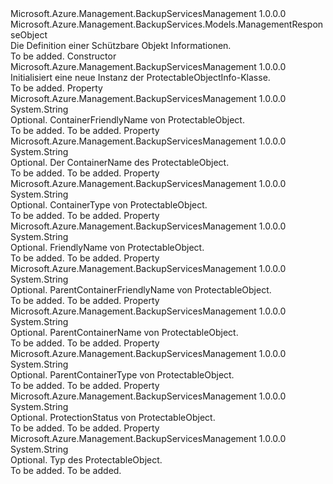 <Type Name="ProtectableObjectInfo" FullName="Microsoft.Azure.Management.BackupServices.Models.ProtectableObjectInfo">
  <TypeSignature Language="C#" Value="public class ProtectableObjectInfo : Microsoft.Azure.Management.BackupServices.Models.ManagementResponseObject" />
  <TypeSignature Language="ILAsm" Value=".class public auto ansi beforefieldinit ProtectableObjectInfo extends Microsoft.Azure.Management.BackupServices.Models.ManagementResponseObject" />
  <TypeSignature Language="DocId" Value="T:Microsoft.Azure.Management.BackupServices.Models.ProtectableObjectInfo" />
  <TypeSignature Language="VB.NET" Value="Public Class ProtectableObjectInfo&#xA;Inherits ManagementResponseObject" />
  <TypeSignature Language="F#" Value="type ProtectableObjectInfo = class&#xA;    inherit ManagementResponseObject" />
  <AssemblyInfo>
    <AssemblyName>Microsoft.Azure.Management.BackupServicesManagement</AssemblyName>
    <AssemblyVersion>1.0.0.0</AssemblyVersion>
  </AssemblyInfo>
  <Base>
    <BaseTypeName>Microsoft.Azure.Management.BackupServices.Models.ManagementResponseObject</BaseTypeName>
  </Base>
  <Interfaces />
  <Docs>
    <summary>
            Die Definition einer Schützbare Objekt Informationen.
            </summary>
    <remarks>To be added.</remarks>
  </Docs>
  <Members>
    <Member MemberName=".ctor">
      <MemberSignature Language="C#" Value="public ProtectableObjectInfo ();" />
      <MemberSignature Language="ILAsm" Value=".method public hidebysig specialname rtspecialname instance void .ctor() cil managed" />
      <MemberSignature Language="DocId" Value="M:Microsoft.Azure.Management.BackupServices.Models.ProtectableObjectInfo.#ctor" />
      <MemberSignature Language="VB.NET" Value="Public Sub New ()" />
      <MemberType>Constructor</MemberType>
      <AssemblyInfo>
        <AssemblyName>Microsoft.Azure.Management.BackupServicesManagement</AssemblyName>
        <AssemblyVersion>1.0.0.0</AssemblyVersion>
      </AssemblyInfo>
      <Parameters />
      <Docs>
        <summary>
            Initialisiert eine neue Instanz der ProtectableObjectInfo-Klasse.
            </summary>
        <remarks>To be added.</remarks>
      </Docs>
    </Member>
    <Member MemberName="ContainerFriendlyName">
      <MemberSignature Language="C#" Value="public string ContainerFriendlyName { get; set; }" />
      <MemberSignature Language="ILAsm" Value=".property instance string ContainerFriendlyName" />
      <MemberSignature Language="DocId" Value="P:Microsoft.Azure.Management.BackupServices.Models.ProtectableObjectInfo.ContainerFriendlyName" />
      <MemberSignature Language="VB.NET" Value="Public Property ContainerFriendlyName As String" />
      <MemberSignature Language="F#" Value="member this.ContainerFriendlyName : string with get, set" Usage="Microsoft.Azure.Management.BackupServices.Models.ProtectableObjectInfo.ContainerFriendlyName" />
      <MemberType>Property</MemberType>
      <AssemblyInfo>
        <AssemblyName>Microsoft.Azure.Management.BackupServicesManagement</AssemblyName>
        <AssemblyVersion>1.0.0.0</AssemblyVersion>
      </AssemblyInfo>
      <ReturnValue>
        <ReturnType>System.String</ReturnType>
      </ReturnValue>
      <Docs>
        <summary>
            Optional. ContainerFriendlyName von ProtectableObject.
            </summary>
        <value>To be added.</value>
        <remarks>To be added.</remarks>
      </Docs>
    </Member>
    <Member MemberName="ContainerName">
      <MemberSignature Language="C#" Value="public string ContainerName { get; set; }" />
      <MemberSignature Language="ILAsm" Value=".property instance string ContainerName" />
      <MemberSignature Language="DocId" Value="P:Microsoft.Azure.Management.BackupServices.Models.ProtectableObjectInfo.ContainerName" />
      <MemberSignature Language="VB.NET" Value="Public Property ContainerName As String" />
      <MemberSignature Language="F#" Value="member this.ContainerName : string with get, set" Usage="Microsoft.Azure.Management.BackupServices.Models.ProtectableObjectInfo.ContainerName" />
      <MemberType>Property</MemberType>
      <AssemblyInfo>
        <AssemblyName>Microsoft.Azure.Management.BackupServicesManagement</AssemblyName>
        <AssemblyVersion>1.0.0.0</AssemblyVersion>
      </AssemblyInfo>
      <ReturnValue>
        <ReturnType>System.String</ReturnType>
      </ReturnValue>
      <Docs>
        <summary>
            Optional. Der ContainerName des ProtectableObject.
            </summary>
        <value>To be added.</value>
        <remarks>To be added.</remarks>
      </Docs>
    </Member>
    <Member MemberName="ContainerType">
      <MemberSignature Language="C#" Value="public string ContainerType { get; set; }" />
      <MemberSignature Language="ILAsm" Value=".property instance string ContainerType" />
      <MemberSignature Language="DocId" Value="P:Microsoft.Azure.Management.BackupServices.Models.ProtectableObjectInfo.ContainerType" />
      <MemberSignature Language="VB.NET" Value="Public Property ContainerType As String" />
      <MemberSignature Language="F#" Value="member this.ContainerType : string with get, set" Usage="Microsoft.Azure.Management.BackupServices.Models.ProtectableObjectInfo.ContainerType" />
      <MemberType>Property</MemberType>
      <AssemblyInfo>
        <AssemblyName>Microsoft.Azure.Management.BackupServicesManagement</AssemblyName>
        <AssemblyVersion>1.0.0.0</AssemblyVersion>
      </AssemblyInfo>
      <ReturnValue>
        <ReturnType>System.String</ReturnType>
      </ReturnValue>
      <Docs>
        <summary>
            Optional. ContainerType von ProtectableObject.
            </summary>
        <value>To be added.</value>
        <remarks>To be added.</remarks>
      </Docs>
    </Member>
    <Member MemberName="FriendlyName">
      <MemberSignature Language="C#" Value="public string FriendlyName { get; set; }" />
      <MemberSignature Language="ILAsm" Value=".property instance string FriendlyName" />
      <MemberSignature Language="DocId" Value="P:Microsoft.Azure.Management.BackupServices.Models.ProtectableObjectInfo.FriendlyName" />
      <MemberSignature Language="VB.NET" Value="Public Property FriendlyName As String" />
      <MemberSignature Language="F#" Value="member this.FriendlyName : string with get, set" Usage="Microsoft.Azure.Management.BackupServices.Models.ProtectableObjectInfo.FriendlyName" />
      <MemberType>Property</MemberType>
      <AssemblyInfo>
        <AssemblyName>Microsoft.Azure.Management.BackupServicesManagement</AssemblyName>
        <AssemblyVersion>1.0.0.0</AssemblyVersion>
      </AssemblyInfo>
      <ReturnValue>
        <ReturnType>System.String</ReturnType>
      </ReturnValue>
      <Docs>
        <summary>
            Optional. FriendlyName von ProtectableObject.
            </summary>
        <value>To be added.</value>
        <remarks>To be added.</remarks>
      </Docs>
    </Member>
    <Member MemberName="ParentContainerFriendlyName">
      <MemberSignature Language="C#" Value="public string ParentContainerFriendlyName { get; set; }" />
      <MemberSignature Language="ILAsm" Value=".property instance string ParentContainerFriendlyName" />
      <MemberSignature Language="DocId" Value="P:Microsoft.Azure.Management.BackupServices.Models.ProtectableObjectInfo.ParentContainerFriendlyName" />
      <MemberSignature Language="VB.NET" Value="Public Property ParentContainerFriendlyName As String" />
      <MemberSignature Language="F#" Value="member this.ParentContainerFriendlyName : string with get, set" Usage="Microsoft.Azure.Management.BackupServices.Models.ProtectableObjectInfo.ParentContainerFriendlyName" />
      <MemberType>Property</MemberType>
      <AssemblyInfo>
        <AssemblyName>Microsoft.Azure.Management.BackupServicesManagement</AssemblyName>
        <AssemblyVersion>1.0.0.0</AssemblyVersion>
      </AssemblyInfo>
      <ReturnValue>
        <ReturnType>System.String</ReturnType>
      </ReturnValue>
      <Docs>
        <summary>
            Optional. ParentContainerFriendlyName von ProtectableObject.
            </summary>
        <value>To be added.</value>
        <remarks>To be added.</remarks>
      </Docs>
    </Member>
    <Member MemberName="ParentContainerName">
      <MemberSignature Language="C#" Value="public string ParentContainerName { get; set; }" />
      <MemberSignature Language="ILAsm" Value=".property instance string ParentContainerName" />
      <MemberSignature Language="DocId" Value="P:Microsoft.Azure.Management.BackupServices.Models.ProtectableObjectInfo.ParentContainerName" />
      <MemberSignature Language="VB.NET" Value="Public Property ParentContainerName As String" />
      <MemberSignature Language="F#" Value="member this.ParentContainerName : string with get, set" Usage="Microsoft.Azure.Management.BackupServices.Models.ProtectableObjectInfo.ParentContainerName" />
      <MemberType>Property</MemberType>
      <AssemblyInfo>
        <AssemblyName>Microsoft.Azure.Management.BackupServicesManagement</AssemblyName>
        <AssemblyVersion>1.0.0.0</AssemblyVersion>
      </AssemblyInfo>
      <ReturnValue>
        <ReturnType>System.String</ReturnType>
      </ReturnValue>
      <Docs>
        <summary>
            Optional. ParentContainerName von ProtectableObject.
            </summary>
        <value>To be added.</value>
        <remarks>To be added.</remarks>
      </Docs>
    </Member>
    <Member MemberName="ParentContainerType">
      <MemberSignature Language="C#" Value="public string ParentContainerType { get; set; }" />
      <MemberSignature Language="ILAsm" Value=".property instance string ParentContainerType" />
      <MemberSignature Language="DocId" Value="P:Microsoft.Azure.Management.BackupServices.Models.ProtectableObjectInfo.ParentContainerType" />
      <MemberSignature Language="VB.NET" Value="Public Property ParentContainerType As String" />
      <MemberSignature Language="F#" Value="member this.ParentContainerType : string with get, set" Usage="Microsoft.Azure.Management.BackupServices.Models.ProtectableObjectInfo.ParentContainerType" />
      <MemberType>Property</MemberType>
      <AssemblyInfo>
        <AssemblyName>Microsoft.Azure.Management.BackupServicesManagement</AssemblyName>
        <AssemblyVersion>1.0.0.0</AssemblyVersion>
      </AssemblyInfo>
      <ReturnValue>
        <ReturnType>System.String</ReturnType>
      </ReturnValue>
      <Docs>
        <summary>
            Optional. ParentContainerType von ProtectableObject.
            </summary>
        <value>To be added.</value>
        <remarks>To be added.</remarks>
      </Docs>
    </Member>
    <Member MemberName="ProtectionStatus">
      <MemberSignature Language="C#" Value="public string ProtectionStatus { get; set; }" />
      <MemberSignature Language="ILAsm" Value=".property instance string ProtectionStatus" />
      <MemberSignature Language="DocId" Value="P:Microsoft.Azure.Management.BackupServices.Models.ProtectableObjectInfo.ProtectionStatus" />
      <MemberSignature Language="VB.NET" Value="Public Property ProtectionStatus As String" />
      <MemberSignature Language="F#" Value="member this.ProtectionStatus : string with get, set" Usage="Microsoft.Azure.Management.BackupServices.Models.ProtectableObjectInfo.ProtectionStatus" />
      <MemberType>Property</MemberType>
      <AssemblyInfo>
        <AssemblyName>Microsoft.Azure.Management.BackupServicesManagement</AssemblyName>
        <AssemblyVersion>1.0.0.0</AssemblyVersion>
      </AssemblyInfo>
      <ReturnValue>
        <ReturnType>System.String</ReturnType>
      </ReturnValue>
      <Docs>
        <summary>
            Optional. ProtectionStatus von ProtectableObject.
            </summary>
        <value>To be added.</value>
        <remarks>To be added.</remarks>
      </Docs>
    </Member>
    <Member MemberName="Type">
      <MemberSignature Language="C#" Value="public string Type { get; set; }" />
      <MemberSignature Language="ILAsm" Value=".property instance string Type" />
      <MemberSignature Language="DocId" Value="P:Microsoft.Azure.Management.BackupServices.Models.ProtectableObjectInfo.Type" />
      <MemberSignature Language="VB.NET" Value="Public Property Type As String" />
      <MemberSignature Language="F#" Value="member this.Type : string with get, set" Usage="Microsoft.Azure.Management.BackupServices.Models.ProtectableObjectInfo.Type" />
      <MemberType>Property</MemberType>
      <AssemblyInfo>
        <AssemblyName>Microsoft.Azure.Management.BackupServicesManagement</AssemblyName>
        <AssemblyVersion>1.0.0.0</AssemblyVersion>
      </AssemblyInfo>
      <ReturnValue>
        <ReturnType>System.String</ReturnType>
      </ReturnValue>
      <Docs>
        <summary>
            Optional. Typ des ProtectableObject.
            </summary>
        <value>To be added.</value>
        <remarks>To be added.</remarks>
      </Docs>
    </Member>
  </Members>
</Type>
